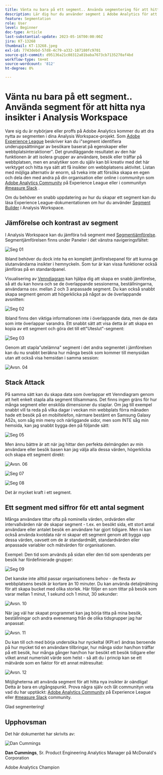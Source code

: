 ```yaml
---
title: Vänta nu bara på ett segment.. Använda segmentering för att hitta nya insikter i Analysis Workspace
description: Lär dig hur du använder segment i Adobe Analytics för att hitta nya insikter från Analysis Workspace visualiseringar och frihandstabeller.
feature: Segmentation
role: User
level: Beginner
doc-type: Article
last-substantial-update: 2023-05-16T00:00:00Z
jira: KT-13268
thumbnail: KT-13268.jpeg
exl-id: 7743debd-57d8-4c79-a332-187180fc9701
source-git-commit: d95136a21c08312a81baba7673cb7135270af4bd
workflow-type: tm+mt
source-wordcount: '812'
ht-degree: 0%

---
```


# Vänta nu bara på ett segment.. Använda segment för att hitta nya insikter i Analysis Workspace

Vare sig du är nybörjare eller proffs på Adobe Analytics kommer du att dra nytta av segmenten i dina Analysis Workspace-projekt. Som [Adobe Experience League](https://experienceleague.adobe.com/docs/analytics/components/segmentation/seg-overview.html?lang=sv-SE) beskriver kan du i&quot;segment identifiera underuppsättningar av besökare baserat på egenskaper eller webbplatsinteraktioner&quot;. Det grundläggande resultatet av den här funktionen är att isolera grupper av användare, besök eller träffar på webbplatsen, men en analytiker som du själv kan bli kreativ med det här verktyget och hitta nya sätt att få insikter om webbplatsens aktivitet. Listan med möjliga alternativ är enorm, så tveka inte att försöka skapa en egen och dela den med andra på din organisation eller online i communityn som [Adobe Analytics Community](https://experienceleaguecommunities.adobe.com/t5/adobe-analytics/ct-p/adobe-analytics-community) på Experience League eller i communityn [#measure Slack](https://www.measure.chat/) .

Om du behöver en snabb uppdatering av hur du skapar ett segment kan du läsa Experience League-dokumentationen om hur du använder [Segment Builder](https://experienceleague.adobe.com/docs/analytics/components/segmentation/segmentation-workflow/seg-build.html?lang=sv-SE) i Analysis Workspace.

## Jämförelse och kontrast av segment

I Analysis Workspace kan du jämföra två segment med [Segmentjämförelse](https://experienceleague.adobe.com/docs/analytics/analyze/analysis-workspace/panels/segment-comparison/segment-comparison.html?lang=sv-SE). Segmentjämförelsen finns under Paneler i det vänstra navigeringsfältet:

![Seg 01](assets/seg01.png)

Ibland behöver du dock inte ha en komplett jämförelsepanel för att kunna ge slutanvändarna insikter i hemnyckeln. Som tur är kan vissa funktioner också jämföras på en standardpanel.

Visualisering av [Venndiagram](https://experienceleague.adobe.com/docs/analytics/analyze/analysis-workspace/visualizations/venn.html?lang=sv-SE) kan hjälpa dig att skapa en snabb jämförelse, så att du kan hovra och se de överlappande sessionerna, beställningarna, användarna osv. mellan 2 och 3 anpassade segment. Du kan också snabbt skapa segment genom att högerklicka på något av de överlappande avsnitten:

![Seg 02](assets/s02.png)

Ibland finns den viktiga informationen inte i överlappande data, men de data som inte överlappar varandra. Ett snabbt sätt att visa detta är att skapa en kopia av ett segment och göra det till ett&quot;Uteslut&quot;-segment:

![Seg 03](assets/s03.png)

Genom att stapla&quot;utelämna&quot; segment i det andra segmentet i jämförelsen kan du nu snabbt beräkna hur många besök som kommer till menysidan utan att också visa hemsidan i samma session:

![Avsn. 04](assets/s04.png)

## Stack Attack

På samma sätt kan du skapa data som överlappar ett Venndiagram genom att helt enkelt stapla alla segment tillsammans. Det finns ingen gräns för hur många segment eller enskilda dimensioner du staplar. Om jag till exempel snabbt vill ta reda på vilka dagar i veckan min webbplats förra månaden hade ett besök på en mobiltelefon, närmare bestämt en Samsung Galaxy A52s, som såg min meny och närliggande sidor, men som INTE såg min hemsida, kan jag snabbt bygga den på följande sätt:

![Seg 05](assets/s05.png)

Men ännu bättre är att när jag hittar den perfekta delmängden av min användare eller besök basen kan jag välja alla dessa värden, högerklicka och skapa ett segment direkt:

![Avsn. 06](assets/s06.png)

![Seg 07](assets/s07.png)

![Seg 08](assets/s08.png)

Det är mycket kraft i ett segment.

## Ett segment med siffror för ett antal segment

Många användare tittar ofta på nominella värden, ordvärden eller intervallvärden när de skapar segment - t.ex. en besökt sida, ett stort antal användare eller antalet besök en användare har gjort tidigare. Men ni kan också använda kvotdata när ni skapar ett segment genom att bygga upp dessa värden, oavsett om de är standardmått, standardvärden eller anpassade variabler och mätvärden för organisationen.

Exempel: Den tid som används på sidan eller den tid som spenderats per besök har fördefinierade grupper:

![Seg 09](assets/s09.png)

Det kanske inte alltid passar organisationens behov - de flesta av webbplatsens besök är kortare än 10 minuter. Du kan använda detaljmätning för att skapa bucket med olika storlek. Här följer en som tittar på besök som varar mellan 1 minut, 1 sekund och 1 minut, 30 sekunder:

![Avsn. 10](assets/s10.png)

När jag väl har skapat programmet kan jag börja titta på mina besök, beställningar och andra evenemang från de olika tidsgrupper jag har anpassat:

![Avsn. 11](assets/s11.png)

Du kan till och med börja undersöka hur nyckeltal (KPI:er) ändras beroende på hur mycket tid en användare tillbringar, hur många sidor han/hon träffar på ett besök, hur många gånger han/hon har besökt ett besök tidigare eller vilket annat numeriskt värde som helst - så att du i princip kan se ett mätvärde som en faktor för ett annat mätresultat:

![Avsn. 12](assets/s12.png)

Möjligheterna att använda segment för att hitta nya insikter är oändliga! Detta är bara en utgångspunkt. Prova några själv och låt communityn veta vad du har upptäckt: [Adobe Analytics Community](https://experienceleaguecommunities.adobe.com/t5/adobe-analytics/ct-p/adobe-analytics-community) på Experience League eller [#measure Slack](https://www.measure.chat/) community.

Glad segmentering!

## Upphovsman

Det här dokumentet har skrivits av:

![Dan Cummings](assets/seg13.png)

**Dan Cummings**, Sr. Product Engineering Analytics Manager på McDonald&#39;s Corporation

Adobe Analytics Champion
